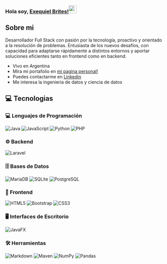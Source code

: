 ### Hola soy, [Exequiel Brites!]()<img src="https://media.giphy.com/media/hvRJCLFzcasrR4ia7z/giphy.gif" width="25px">

## Sobre mi 
Desarrollador Full Stack con pasión por la tecnología, proactivo y orientado a la resolución de problemas. Entusiasta de los nuevos desafíos, con capacidad para adaptarse rápidamente a distintos entornos y aportar soluciones eficientes tanto en frontend como en backend.
- Vivo en Argentina
- Mira mi portafolio en [mi pagina personal!](https://exequielbritesportfolio.netlify.app/)
- Puedes contactarme en [Linkedin](https://www.linkedin.com/in/exequiel-brites-115b03239/)
- Me interesa  la ingenieria de datos y ciencia de datos

## :computer: Tecnologias
### 💻 Lenguajes de Programación
![Java](https://img.shields.io/badge/java-%23ED8B00.svg?style=for-the-badge&logo=openjdk&logoColor=white)
![JavaScript](https://img.shields.io/badge/javascript-%23323330.svg?style=for-the-badge&logo=javascript&logoColor=%23F7DF1E)
![Python](https://img.shields.io/badge/python-3670A0?style=for-the-badge&logo=python&logoColor=ffdd54)
![PHP](https://img.shields.io/badge/php-%23777BB4.svg?style=for-the-badge&logo=php&logoColor=white)

### ⚙️ Backend
![Laravel](https://img.shields.io/badge/laravel-%23FF2D20.svg?style=for-the-badge&logo=laravel&logoColor=white)

### 🗄️ Bases de Datos
![MariaDB](https://img.shields.io/badge/MariaDB-003545?style=for-the-badge&logo=mariadb&logoColor=white)
![SQLite](https://img.shields.io/badge/sqlite-%2307405e.svg?style=for-the-badge&logo=sqlite&logoColor=white)
![PostgreSQL](https://img.shields.io/badge/postgres-%23316192.svg?style=for-the-badge&logo=postgresql&logoColor=white)


### 🎨 Frontend
![HTML5](https://img.shields.io/badge/html5-%23E34F26.svg?style=for-the-badge&logo=html5&logoColor=white)
![Bootstrap](https://img.shields.io/badge/bootstrap-%238511FA.svg?style=for-the-badge&logo=bootstrap&logoColor=white)
![CSS3](https://img.shields.io/badge/css3-%231572B6.svg?style=for-the-badge&logo=css3&logoColor=white)

### 🖥️ Interfaces de Escritorio
![JavaFX](https://img.shields.io/badge/javafx-%23FF0000.svg?style=for-the-badge&logo=javafx&logoColor=white)

### 🛠️ Herramientas
![Markdown](https://img.shields.io/badge/markdown-%23000000.svg?style=for-the-badge&logo=markdown&logoColor=white)
![Maven](https://img.shields.io/badge/apachemaven-C71A36.svg?style=for-the-badge&logo=apachemaven&logoColor=white)
![NumPy](https://img.shields.io/badge/numpy-%23013243.svg?style=for-the-badge&logo=numpy&logoColor=white)
![Pandas](https://img.shields.io/badge/pandas-%23150458.svg?style=for-the-badge&logo=pandas&logoColor=white)

